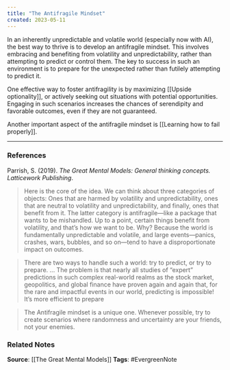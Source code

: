 ```yaml
---
title: "The Antifragile Mindset"
created: 2023-05-11
---
```


In an inherently unpredictable and volatile world (especially now with AI), the best way to thrive is to develop an antifragile mindset. This involves embracing and benefiting from volatility and unpredictability, rather than attempting to predict or control them. The key to success in such an environment is to prepare for the unexpected rather than futilely attempting to predict it. 

One effective way to foster antifragility is by maximizing [[Upside optionality]], or actively seeking out situations with potential opportunities. Engaging in such scenarios increases the chances of serendipity and favorable outcomes, even if they are not guaranteed. 

Another important aspect of the antifragile mindset is [[Learning how to fail properly]]. 

---
### References

Parrish, S. (2019). _The Great Mental Models: General thinking concepts. Latticework Publishing_.

> Here is the core of the idea. We can think about three categories of objects: Ones that are harmed by volatility and unpredictability, ones that are neutral to volatility and unpredictability, and finally, ones that benefit from it. The latter category is antifragile—like a package that wants to be mishandled. Up to a point, certain things benefit from volatility, and that’s how we want to be. Why? Because the world is fundamentally unpredictable and volatile, and large events—panics, crashes, wars, bubbles, and so on—tend to have a disproportionate impact on outcomes. 

> There are two ways to handle such a world: try to predict, or try to prepare. ... The problem is that nearly all studies of “expert” predictions in such complex real-world realms as the stock market, geopolitics, and global finance have proven again and again that, for the rare and impactful events in our world, predicting is impossible! It’s more efficient to prepare

> The Antifragile mindset is a unique one. Whenever possible, try to create scenarios where randomness and uncertainty are your friends, not your enemies.

### Related Notes
**Source**: [[The Great Mental Models]]
**Tags**: #EvergreenNote